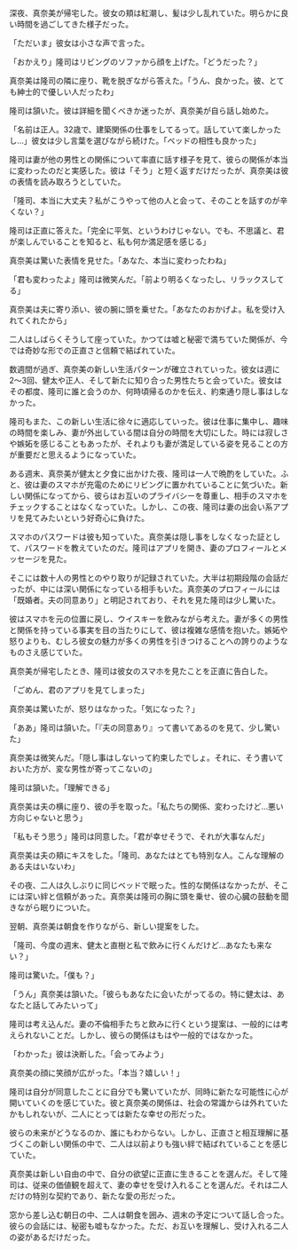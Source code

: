 深夜、真奈美が帰宅した。彼女の頬は紅潮し、髪は少し乱れていた。明らかに良い時間を過ごしてきた様子だった。

「ただいま」彼女は小さな声で言った。

「おかえり」隆司はリビングのソファから顔を上げた。「どうだった？」

真奈美は隆司の隣に座り、靴を脱ぎながら答えた。「うん、良かった。彼、とても紳士的で優しい人だったわ」

隆司は頷いた。彼は詳細を聞くべきか迷ったが、真奈美が自ら話し始めた。

「名前は正人。32歳で、建築関係の仕事をしてるって。話していて楽しかったし…」彼女は少し言葉を選びながら続けた。「ベッドの相性も良かった」

隆司は妻が他の男性との関係について率直に話す様子を見て、彼らの関係が本当に変わったのだと実感した。彼は「そう」と短く返すだけだったが、真奈美は彼の表情を読み取ろうとしていた。

「隆司、本当に大丈夫？私がこうやって他の人と会って、そのことを話すのが辛くない？」

隆司は正直に答えた。「完全に平気、というわけじゃない。でも、不思議と、君が楽しんでいることを知ると、私も何か満足感を感じる」

真奈美は驚いた表情を見せた。「あなた、本当に変わったわね」

「君も変わったよ」隆司は微笑んだ。「前より明るくなったし、リラックスしてる」

真奈美は夫に寄り添い、彼の腕に頭を乗せた。「あなたのおかげよ。私を受け入れてくれたから」

二人はしばらくそうして座っていた。かつては嘘と秘密で満ちていた関係が、今では奇妙な形での正直さと信頼で結ばれていた。

数週間が過ぎ、真奈美の新しい生活パターンが確立されていった。彼女は週に2〜3回、健太や正人、そして新たに知り合った男性たちと会っていた。彼女はその都度、隆司に誰と会うのか、何時頃帰るのかを伝え、約束通り隠し事はしなかった。

隆司もまた、この新しい生活に徐々に適応していった。彼は仕事に集中し、趣味の時間を楽しみ、妻が外出している間は自分の時間を大切にした。時には寂しさや嫉妬を感じることもあったが、それよりも妻が満足している姿を見ることの方が重要だと思えるようになっていた。

ある週末、真奈美が健太と夕食に出かけた夜、隆司は一人で晩酌をしていた。ふと、彼は妻のスマホが充電のためにリビングに置かれていることに気づいた。新しい関係になってから、彼らはお互いのプライバシーを尊重し、相手のスマホをチェックすることはなくなっていた。しかし、この夜、隆司は妻の出会い系アプリを見てみたいという好奇心に負けた。

スマホのパスワードは彼も知っていた。真奈美は隠し事をしなくなった証として、パスワードを教えていたのだ。隆司はアプリを開き、妻のプロフィールとメッセージを見た。

そこには数十人の男性とのやり取りが記録されていた。大半は初期段階の会話だったが、中には深い関係になっている相手もいた。真奈美のプロフィールには「既婚者。夫の同意あり」と明記されており、それを見た隆司は少し驚いた。

彼はスマホを元の位置に戻し、ウイスキーを飲みながら考えた。妻が多くの男性と関係を持っている事実を目の当たりにして、彼は複雑な感情を抱いた。嫉妬や怒りよりも、むしろ彼女の魅力が多くの男性を引きつけることへの誇りのようなものさえ感じていた。

真奈美が帰宅したとき、隆司は彼女のスマホを見たことを正直に告白した。

「ごめん、君のアプリを見てしまった」

真奈美は驚いたが、怒りはなかった。「気になった？」

「ああ」隆司は頷いた。「『夫の同意あり』って書いてあるのを見て、少し驚いた」

真奈美は微笑んだ。「隠し事はしないって約束したでしょ。それに、そう書いておいた方が、変な男性が寄ってこないの」

隆司は頷いた。「理解できる」

真奈美は夫の横に座り、彼の手を取った。「私たちの関係、変わったけど…悪い方向じゃないと思う」

「私もそう思う」隆司は同意した。「君が幸せそうで、それが大事なんだ」

真奈美は夫の頬にキスをした。「隆司、あなたはとても特別な人。こんな理解のある夫はいないわ」

その夜、二人は久しぶりに同じベッドで眠った。性的な関係はなかったが、そこには深い絆と信頼があった。真奈美は隆司の胸に頭を乗せ、彼の心臓の鼓動を聞きながら眠りについた。

翌朝、真奈美は朝食を作りながら、新しい提案をした。

「隆司、今度の週末、健太と直樹と私で飲みに行くんだけど…あなたも来ない？」

隆司は驚いた。「僕も？」

「うん」真奈美は頷いた。「彼らもあなたに会いたがってるの。特に健太は、あなたと話してみたいって」

隆司は考え込んだ。妻の不倫相手たちと飲みに行くという提案は、一般的には考えられないことだ。しかし、彼らの関係はもはや一般的ではなかった。

「わかった」彼は決断した。「会ってみよう」

真奈美の顔に笑顔が広がった。「本当？嬉しい！」

隆司は自分が同意したことに自分でも驚いていたが、同時に新たな可能性に心が開いていくのを感じていた。彼と真奈美の関係は、社会の常識からは外れていたかもしれないが、二人にとっては新たな幸せの形だった。

彼らの未来がどうなるのか、誰にもわからない。しかし、正直さと相互理解に基づくこの新しい関係の中で、二人は以前よりも強い絆で結ばれていることを感じていた。

真奈美は新しい自由の中で、自分の欲望に正直に生きることを選んだ。そして隆司は、従来の価値観を超えて、妻の幸せを受け入れることを選んだ。それは二人だけの特別な契約であり、新たな愛の形だった。

窓から差し込む朝日の中、二人は朝食を囲み、週末の予定について話し合った。彼らの会話には、秘密も嘘もなかった。ただ、お互いを理解し、受け入れる二人の姿があるだけだった。